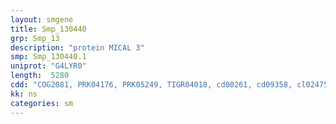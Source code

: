 ```yaml
---
layout: smgene
title: Smp_130440
grp: Smp_13
description: "protein MICAL 3"
smp: Smp_130440.1
uniprot: "G4LYR0"
length:  5280
cdd: "COG2081, PRK04176, PRK05249, TIGR04018, cd08261, cd09358, cl02475, cl16912, cl21454, pfam00412, pfam01494, smart00132"
kk: ns
categories: sm
---
```

